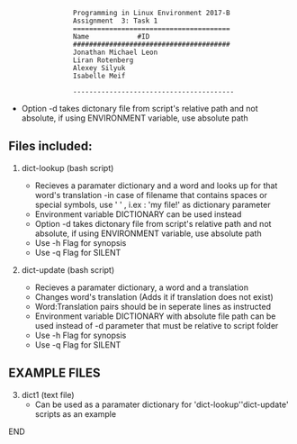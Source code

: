 					Programming in Linux Environment 2017-B
					Assignment  3: Task 1
					=======================================
					Name			#ID
					#######################################
					Jonathan Michael Leon	
					Liran Rotenberg 	
					Alexey Silyuk		
					Isabelle Meif		

					----------------------------------------
- Option -d takes dictonary file  from script's relative path and not absolute, if using ENVIRONMENT variable, use absolute path


Files included:
---------------



1. dict-lookup (bash script)
	- Recieves a paramater dictionary and a word and looks up for that word's translation
		-in case of filename that contains spaces or special symbols, use ' ' , i.ex : 'my file!' as dictionary parameter
	- Environment variable DICTIONARY can be used instead
	- Option -d takes dictonary file  from script's relative path and not absolute, if using ENVIRONMENT variable, use absolute path
	- Use -h Flag for synopsis
	- Use -q Flag for SILENT


2. dict-update (bash script)
	- Recieves a paramater dictionary, a word and a translation
	- Changes word's translation (Adds it if translation does not exist)
	- Word:Translation pairs should be in seperate lines as instructed
	- Environment variable DICTIONARY with absolute file path can be used instead of -d parameter that must be relative to script folder
	- Use -h Flag for synopsis
	- Use -q Flag for SILENT

EXAMPLE FILES
-------------

3. dict1 (text file)
	- Can be used as a paramater dictionary for 'dict-lookup'\'dict-update' scripts as an example



END

